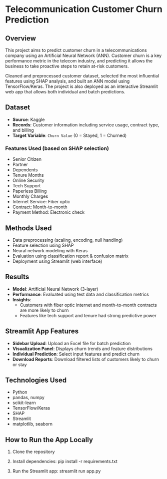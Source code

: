 # Telecommunication Customer Churn Prediction

## Overview
This project aims to predict customer churn in a telecommunications company using an Artificial Neural Network (ANN). Customer churn is a key performance metric in the telecom industry, and predicting it allows the business to take proactive steps to retain at-risk customers.

Cleaned and preprocessed customer dataset, selected the most influential features using SHAP analysis, and built an ANN model using TensorFlow/Keras. The project is also deployed as an interactive Streamlit web app that allows both individual and batch predictions.

## Dataset
- **Source**:  Kaggle 
- **Records**: Customer information including service usage, contract type, and billing
- **Target Variable**: `Churn Value` (0 = Stayed, 1 = Churned)

### Features Used (based on SHAP selection)
- Senior Citizen  
- Partner  
- Dependents  
- Tenure Months  
- Online Security  
- Tech Support  
- Paperless Billing  
- Monthly Charges  
- Internet Service: Fiber optic  
- Contract: Month-to-month  
- Payment Method: Electronic check  



## Methods Used
- Data preprocessing (scaling, encoding, null handling)
- Feature selection using SHAP
- Neural network modeling with Keras
- Evaluation using classification report & confusion matrix
- Deployment using Streamlit (web interface)



## Results
- **Model**: Artificial Neural Network (3-layer)
- **Performance**: Evaluated using test data and classification metrics
- **Insights**:
  - Customers with fiber optic internet and month-to-month contracts are more likely to churn
  - Features like tech support and tenure had strong predictive power



## Streamlit App Features
- **Sidebar Upload**: Upload an Excel file for batch prediction
- **Visualization Panel**: Displays churn trends and feature distributions
- **Individual Prediction**: Select input features and predict churn
- **Download Reports**: Download filtered lists of customers likely to churn or stay



## Technologies Used
- Python 
- pandas, numpy  
- scikit-learn  
- TensorFlow/Keras  
- SHAP  
- Streamlit  
- matplotlib, seaborn


## How to Run the App Locally
1. Clone the repository

2. Install dependencies:
pip install -r requirements.txt

3. Run the Streamlit app:
streamlit run app.py
